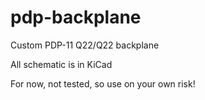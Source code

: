 # pdp-backplane

Custom PDP-11 Q22/Q22 backplane

All schematic is in KiCad

For now, not tested, so use on your own risk!
